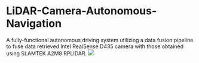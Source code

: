 # LiDAR-Camera-Autonomous-Navigation
A fully-functional autonomous driving system utilizing a data fusion pipeline to fuse data retrieved Intel RealSense D435 camera with those obtained using SLAMTEK A2M8 RPLIDAR. 
![](https://github.com/inhald/LiDAR-Camera-Autonomous-Navigation/blob/main/gifs/optimized-compression.gif)
